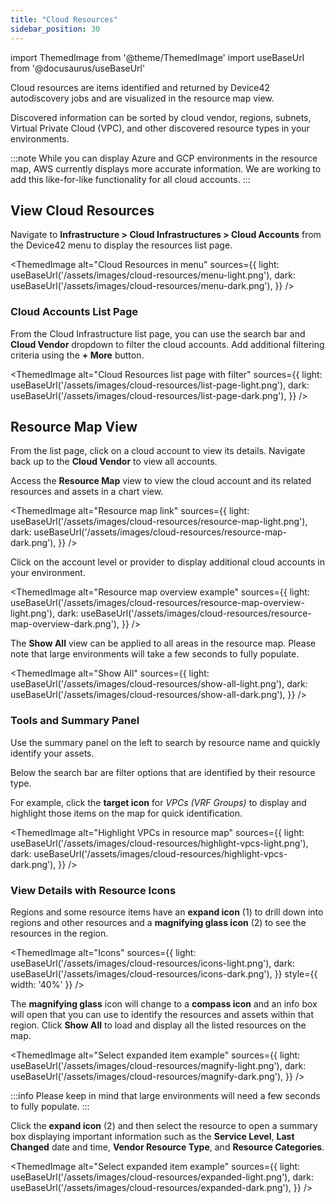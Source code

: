 ```yaml
---
title: "Cloud Resources"
sidebar_position: 30
---
```


import ThemedImage from '@theme/ThemedImage'
import useBaseUrl from '@docusaurus/useBaseUrl'


Cloud resources are items identified and returned by Device42 autodiscovery jobs and are visualized in the resource map view.

Discovered information can be sorted by cloud vendor, regions, subnets, Virtual Private Cloud (VPC), and other discovered resource types in your environments.

:::note
While you can display Azure and GCP environments in the resource map, AWS currently displays more accurate information. We are working to add this like-for-like functionality for all cloud accounts.
:::

## View Cloud Resources

Navigate to **Infrastructure > Cloud Infrastructures > Cloud Accounts** from the Device42 menu to display the resources list page.

<ThemedImage
  alt="Cloud Resources in menu"
  sources={{
    light: useBaseUrl('/assets/images/cloud-resources/menu-light.png'),
    dark: useBaseUrl('/assets/images/cloud-resources/menu-dark.png'),
  }}
/> 

### Cloud Accounts List Page

From the Cloud Infrastructure list page, you can use the search bar and **Cloud Vendor** dropdown to filter the cloud accounts. Add additional filtering criteria using the **+ More** button.

<ThemedImage
  alt="Cloud Resources list page with filter"
  sources={{
    light: useBaseUrl('/assets/images/cloud-resources/list-page-light.png'),
    dark: useBaseUrl('/assets/images/cloud-resources/list-page-dark.png'),
  }}
/>  

## Resource Map View

From the list page, click on a cloud account to view its details. Navigate back up to the **Cloud Vendor** to view all accounts.

Access the **Resource Map** view to view the cloud account and its related resources and assets in a chart view.

<ThemedImage
  alt="Resource map link"
  sources={{
    light: useBaseUrl('/assets/images/cloud-resources/resource-map-light.png'),
    dark: useBaseUrl('/assets/images/cloud-resources/resource-map-dark.png'),
  }}
/>  

Click on the account level or provider to display additional cloud accounts in your environment.

<ThemedImage
  alt="Resource map overview example"
  sources={{
    light: useBaseUrl('/assets/images/cloud-resources/resource-map-overview-light.png'),
    dark: useBaseUrl('/assets/images/cloud-resources/resource-map-overview-dark.png'),
  }}
/>  

The **Show All** view can be applied to all areas in the resource map. Please note that large environments will take a few seconds to fully populate.

<ThemedImage
  alt="Show All"
  sources={{
    light: useBaseUrl('/assets/images/cloud-resources/show-all-light.png'),
    dark: useBaseUrl('/assets/images/cloud-resources/show-all-dark.png'),
  }}
/>

### Tools and Summary Panel

Use the summary panel on the left to search by resource name and quickly identify your assets.

Below the search bar are filter options that are identified by their resource type. 

For example, click the **target icon** for *VPCs (VRF Groups)* to display and highlight those items on the map for quick identification.

<ThemedImage
  alt="Highlight VPCs in resource map"
  sources={{
    light: useBaseUrl('/assets/images/cloud-resources/highlight-vpcs-light.png'),
    dark: useBaseUrl('/assets/images/cloud-resources/highlight-vpcs-dark.png'),
  }}
/>   

### View Details with Resource Icons

Regions and some resource items have an **expand icon** (1) to drill down into regions and other resources and a **magnifying glass icon** (2) to see the resources in the region.

<ThemedImage
  alt="Icons"
  sources={{
    light: useBaseUrl('/assets/images/cloud-resources/icons-light.png'),
    dark: useBaseUrl('/assets/images/cloud-resources/icons-dark.png'),
  }}
  style={{ width: '40%' }} 
/>  

The **magnifying glass** icon will change to a **compass icon** and an info box will open that you can use to identify the resources and assets within that region. Click **Show All** to load and display all the listed resources on the map.

<ThemedImage
  alt="Select expanded item example"
  sources={{
    light: useBaseUrl('/assets/images/cloud-resources/magnify-light.png'),
    dark: useBaseUrl('/assets/images/cloud-resources/magnify-dark.png'),
  }}
/>

:::info
Please keep in mind that large environments will need a few seconds to fully populate.
:::

Click the **expand icon** (2) and then select the resource to open a summary box displaying important information such as the **Service Level**, **Last Changed** date and time, **Vendor Resource Type**, and **Resource Categories**.

<ThemedImage
  alt="Select expanded item example"
  sources={{
    light: useBaseUrl('/assets/images/cloud-resources/expanded-light.png'),
    dark: useBaseUrl('/assets/images/cloud-resources/expanded-dark.png'),
  }}
/>
